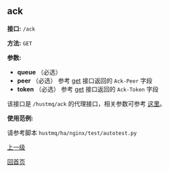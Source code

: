 ## ack ##

**接口:** `/ack`

**方法:** `GET`

**参数:** 

*  **queue** （必选） 
*  **peer** （必选）  参考 [get](get.md) 接口返回的 `Ack-Peer` 字段
*  **token** （必选） 参考 [get](get.md) 接口返回的 `Ack-Token` 字段

该接口是 `/hustmq/ack` 的代理接口，相关参数可参考 [这里](../hustmq/ack.md)。

**使用范例:**

请参考脚本 `hustmq/ha/nginx/test/autotest.py`

[上一级](../ha.md)

[回首页](../../index.md)